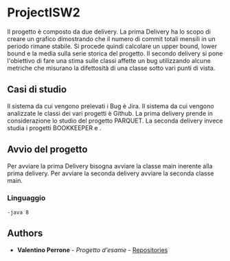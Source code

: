 # ProjectISW2




Il progetto è composto da due delivery.
La prima Delivery ha lo scopo di creare un grafico dimostrando che il numero di commit totali mensili in un periodo rimane stabile. Si procede quindi calcolare un upper bound, lower bound e la media sulla serie storica del progetto. Il secondo delivery si pone l'obiettivo di fare una stima sulle classi affette un bug utilizzando alcune metriche che misurano la difettosità di una classe sotto vari punti di vista.


## Casi di studio

Il sistema da cui vengono prelevati i Bug è Jira. Il sistema da cui vengono analizzate le classi dei vari progetti è Github.
La prima delivery prende in considerazione lo studio del progetto PARQUET. La seconda delivery invece studia i progetti BOOKKEEPER e .


## Avvio del progetto

Per avviare la prima Delivery bisogna avviare la classe main inerente alla prima delivery. Per avviare la seconda delivery avviare la seconda classe main.


### Linguaggio 


```
-java 8 

```

## Authors

* **Valentino Perrone** - *Progetto d'esame* - [Repositories](https://github.com/valentino7)
